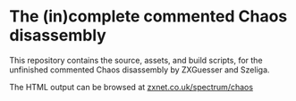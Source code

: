 # The (in)complete commented Chaos disassembly

This repository contains the source, assets, and build scripts, for the unfinished commented Chaos disassembly by ZXGuesser and Szeliga.

The HTML output can be browsed at [zxnet.co.uk/spectrum/chaos](https://zxnet.co.uk/spectrum/chaos/)